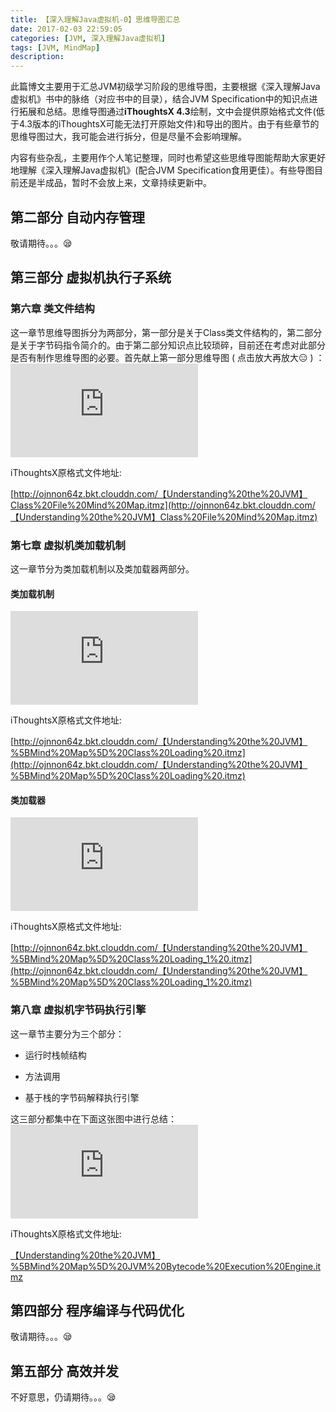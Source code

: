 ```yaml
---
title: 【深入理解Java虚拟机-0】思维导图汇总
date: 2017-02-03 22:59:05
categories: [JVM, 深入理解Java虚拟机]
tags: [JVM, MindMap]
description:
---
```


此篇博文主要用于汇总JVM初级学习阶段的思维导图，主要根据《深入理解Java虚拟机》书中的脉络（对应书中的目录），结合JVM Specification中的知识点进行拓展和总结。思维导图通过**iThoughtsX 4.3**绘制，文中会提供原始格式文件(低于4.3版本的iThoughtsX可能无法打开原始文件)和导出的图片。由于有些章节的思维导图过大，我可能会进行拆分，但是尽量不会影响理解。 

内容有些杂乱，主要用作个人笔记整理，同时也希望这些思维导图能帮助大家更好地理解《深入理解Java虚拟机》(配合JVM Specification食用更佳）。有些导图目前还是半成品，暂时不会放上来，文章持续更新中。
<!-- more -->

## 第二部分 自动内存管理

敬请期待。。。😪

## 第三部分 虚拟机执行子系统

### 第六章 类文件结构

这一章节思维导图拆分为两部分，第一部分是关于Class类文件结构的，第二部分是关于字节码指令简介的。由于第二部分知识点比较琐碎，目前还在考虑对此部分是否有制作思维导图的必要。首先献上第一部分思维导图 ( 点击放大再放大😑 ) ：![Class File Mind Map](http://ojnnon64z.bkt.clouddn.com/【Understanding%20the%20JVM】Class%20File%20Mind%20Map.pdf)

iThoughtsX原格式文件地址:

 [http://ojnnon64z.bkt.clouddn.com/【Understanding%20the%20JVM】Class%20File%20Mind%20Map.itmz](http://ojnnon64z.bkt.clouddn.com/【Understanding%20the%20JVM】Class%20File%20Mind%20Map.itmz)

### 第七章 虚拟机类加载机制

这一章节分为类加载机制以及类加载器两部分。

#### 类加载机制

![Class Loading](http://ojnnon64z.bkt.clouddn.com/【Understanding%20the%20JVM】%5BMind%20Map%5D%20Class%20Loading%20.pdf)

iThoughtsX原格式文件地址:

[http://ojnnon64z.bkt.clouddn.com/【Understanding%20the%20JVM】%5BMind%20Map%5D%20Class%20Loading%20.itmz](http://ojnnon64z.bkt.clouddn.com/【Understanding%20the%20JVM】%5BMind%20Map%5D%20Class%20Loading%20.itmz)

#### 类加载器

![](http://ojnnon64z.bkt.clouddn.com/【Understanding%20the%20JVM】%5BMind%20Map%5D%20Class%20Loading_1%20.pdf)

iThoughtsX原格式文件地址:

[http://ojnnon64z.bkt.clouddn.com/【Understanding%20the%20JVM】%5BMind%20Map%5D%20Class%20Loading_1%20.itmz](http://ojnnon64z.bkt.clouddn.com/【Understanding%20the%20JVM】%5BMind%20Map%5D%20Class%20Loading_1%20.itmz)

### 第八章 虚拟机字节码执行引擎

这一章节主要分为三个部分：

- 运行时栈帧结构

- 方法调用

- 基于栈的字节码解释执行引擎

这三部分都集中在下面这张图中进行总结：![](http://ojnnon64z.bkt.clouddn.com/【Understanding%20the%20JVM】%5BMind%20Map%5D%20JVM%20Bytecode%20Execution%20Engine.pdf)

iThoughtsX原格式文件地址:

[【Understanding%20the%20JVM】%5BMind%20Map%5D%20JVM%20Bytecode%20Execution%20Engine.itmz](http://ojnnon64z.bkt.clouddn.com/【Understanding%20the%20JVM】%5BMind%20Map%5D%20JVM%20Bytecode%20Execution%20Engine.itmz)


## 第四部分 程序编译与代码优化

敬请期待。。。😪

## 第五部分 高效并发

不好意思，仍请期待。。。😪